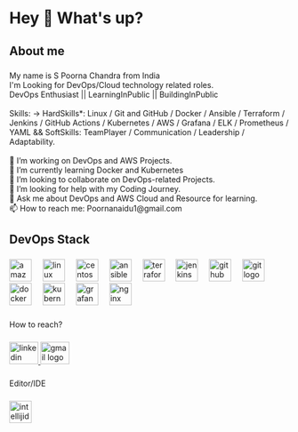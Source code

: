 <h1 align="left">Hey 👋 What's up?</h1>

###

<h2 align="left">About me</h2>

###

<p align="left">My name is S Poorna Chandra from India<br>I'm Looking for DevOps/Cloud technology related roles.<br>DevOps Enthusiast  || LearningInPublic || BuildingInPublic<br><br>Skills: -> HardSkills*: Linux / Git and GitHub / Docker / Ansible / Terraform / Jenkins / GitHub Actions / Kubernetes / AWS / Grafana / ELK / Prometheus / YAML && SoftSkills: TeamPlayer / Communication / Leadership / Adaptability.<br><br>🔭 I’m working on DevOps and AWS Projects.<br>🌱 I’m currently learning Docker and Kubernetes<br>👯 I’m looking to collaborate on DevOps-related Projects.<br>🤔 I’m looking for help with my Coding Journey.<br>💬 Ask me about DevOps and AWS Cloud and Resource for learning.<br>📫 How to reach me: Poornanaidu1@gmail.com</p>

###

<h2 align="left">DevOps Stack</h2>

###

<div align="left">
  <img src="https://skillicons.dev/icons?i=aws" height="40" alt="amazonwebservices logo"  />
  <img width="12" />
  <img src="https://cdn.jsdelivr.net/gh/devicons/devicon/icons/linux/linux-original.svg" height="40" alt="linux logo"  />
  <img width="12" />
  <img src="https://cdn.jsdelivr.net/gh/devicons/devicon/icons/centos/centos-original.svg" height="40" alt="centos logo"  />
  <img width="12" />
  <img src="https://cdn.jsdelivr.net/gh/devicons/devicon/icons/ansible/ansible-original.svg" height="40" alt="ansible logo"  />
  <img width="12" />
  <img src="https://cdn.simpleicons.org/terraform/7B42BC" height="40" alt="terraform logo"  />
  <img width="12" />
  <img src="https://skillicons.dev/icons?i=jenkins" height="40" alt="jenkins logo"  />
  <img width="12" />
  <img src="https://skillicons.dev/icons?i=github" height="40" alt="github logo"  />
  <img width="12" />
  <img src="https://skillicons.dev/icons?i=git" height="40" alt="git logo"  />
  <img width="12" />
  <img src="https://skillicons.dev/icons?i=docker" height="40" alt="docker logo"  />
  <img width="12" />
  <img src="https://skillicons.dev/icons?i=kubernetes" height="40" alt="kubernetes logo"  />
  <img width="12" />
  <img src="https://cdn.simpleicons.org/grafana/F46800" height="40" alt="grafana logo"  />
  <img width="12" />
  <img src="https://cdn.simpleicons.org/nginx/009639" height="40" alt="nginx logo"  />
</div>

###

<p align="left">How to reach?</p>

###

<div align="left">
  <a href="https://www.linkedin.com/in/spoornachandra/" target="_blank">
    <img src="https://raw.githubusercontent.com/maurodesouza/profile-readme-generator/master/src/assets/icons/social/linkedin/default.svg" width="52" height="40" alt="linkedin logo"  />
  </a>
  <a href="poornanaidu1@gmail.com" target="_blank">
    <img src="https://raw.githubusercontent.com/maurodesouza/profile-readme-generator/master/src/assets/icons/social/gmail/default.svg" width="52" height="40" alt="gmail logo"  />
  </a>
</div>

###

<p align="left">Editor/IDE</p>

###

<div align="left">
  <img src="https://skillicons.dev/icons?i=idea" height="40" alt="intellijidea logo"  />
</div>

###
